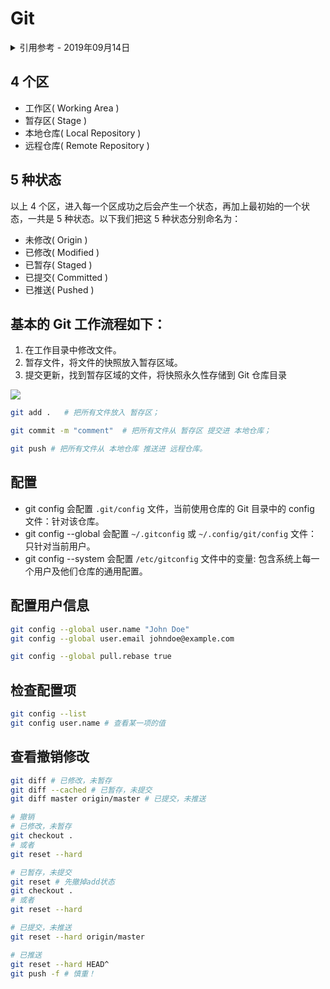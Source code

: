 # Git

<details>
<summary>引用参考 - 2019年09月14日</summary>

- [代码合并：Merge、Rebase 的选择](https://github.com/geeeeeeeeek/git-recipes/wiki/5.1-%E4%BB%A3%E7%A0%81%E5%90%88%E5%B9%B6%EF%BC%9AMerge%E3%80%81Rebase-%E7%9A%84%E9%80%89%E6%8B%A9)
- [git book](https://git-scm.com/book/en/v2) [[中文]](https://git-scm.com/book/zh/v2)
- [learngitbranching](https://learngitbranching.js.org/)
- [LearnGitBranching 图形化理解 Git](https://github.com/pcottle/learnGitBranching)

</details>

## 4 个区

- 工作区( Working Area )
- 暂存区( Stage )
- 本地仓库( Local Repository )
- 远程仓库( Remote Repository )

## 5 种状态

以上 4 个区，进入每一个区成功之后会产生一个状态，再加上最初始的一个状态，一共是 5 种状态。以下我们把这 5 种状态分别命名为：

- 未修改( Origin )
- 已修改( Modified )
- 已暂存( Staged )
- 已提交( Committed )
- 已推送( Pushed )

## 基本的 Git 工作流程如下：

1. 在工作目录中修改文件。
2. 暂存文件，将文件的快照放入暂存区域。
3. 提交更新，找到暂存区域的文件，将快照永久性存储到 Git 仓库目录

![](https://git-scm.com/book/en/v2/images/areas.png)

```bash
git add .   # 把所有文件放入 暂存区；

git commit -m "comment"  # 把所有文件从 暂存区 提交进 本地仓库；

git push # 把所有文件从 本地仓库 推送进 远程仓库。
```

## 配置

- git config 会配置 `.git/config` 文件，当前使用仓库的 Git 目录中的 config 文件：针对该仓库。
- git config --global 会配置 `~/.gitconfig` 或 `~/.config/git/config` 文件：只针对当前用户。
- git config --system 会配置 `/etc/gitconfig` 文件中的变量: 包含系统上每一个用户及他们仓库的通用配置。

## 配置用户信息

```bash
git config --global user.name "John Doe"
git config --global user.email johndoe@example.com

git config --global pull.rebase true
```

## 检查配置项

```bash
git config --list
git config user.name # 查看某一项的值
```

## 查看撤销修改

```bash
git diff # 已修改，未暂存
git diff --cached # 已暂存，未提交
git diff master origin/master # 已提交，未推送

# 撤销
# 已修改，未暂存
git checkout .
# 或者
git reset --hard

# 已暂存，未提交
git reset # 先撤掉add状态
git checkout .
# 或者
git reset --hard

# 已提交，未推送
git reset --hard origin/master

# 已推送
git reset --hard HEAD^
git push -f # 慎重！

```
